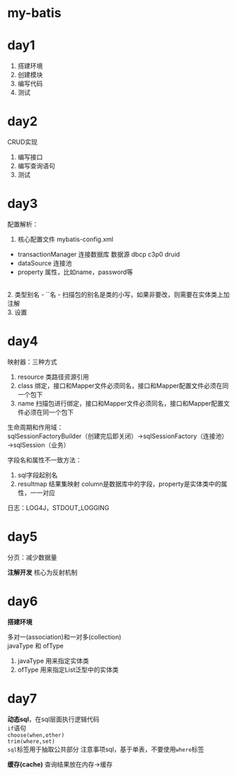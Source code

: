 # my-batis
# day1
1. 搭建环境
2. 创建模块
3. 编写代码
4. 测试


# day2 
CRUD实现
1. 编写接口
2. 编写查询语句
3. 测试

# day3
配置解析：
1. 核心配置文件 mybatis-config.xml 
- transactionManager 连接数据库 数据源 dbcp c3p0 druid
- dataSource 连接池
- property 属性，比如name，password等
<br>
2. 类型别名
- `<typeAliases>`名
- 扫描包的别名是类的小写，如果非要改，则需要在实体类上加注解
<br>
3. 设置

# day4
映射器：三种方式
1. resource 类路径资源引用
2. class 绑定，接口和Mapper文件必须同名，接口和Mapper配置文件必须在同一个包下
3. name 扫描包进行绑定，接口和Mapper文件必须同名，接口和Mapper配置文件必须在同一个包下

生命周期和作用域：  
sqlSessionFactoryBuilder（创建完后即关闭）→sqlSessionFactory（连接池）→sqlSession（业务）

字段名和属性不一致方法：
1. sql字段起别名
2. resultmap 结果集映射  column是数据库中的字段，property是实体类中的属性，一一对应

日志：LOG4J，STDOUT_LOGGING

# day5
分页：减少数据量

**注解开发**
核心为反射机制

# day6
**搭建环境**

多对一(association)和一对多(collection)  
javaType 和 ofType  
1. javaType 用来指定实体类
2. ofType 用来指定List泛型中的实体类



# day7
**动态sql**，在sql层面执行逻辑代码  
`if`语句  
`choose(when,other)`  
`trim(where,set)`  
`sql`标签用于抽取公共部分 注意事项sql，基于单表，不要使用`where`标签

**缓存(cache)**
查询结果放在内存→缓存
